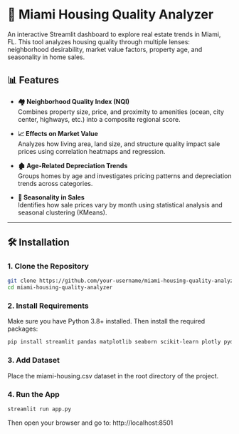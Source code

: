 # 🏡 Miami Housing Quality Analyzer

An interactive Streamlit dashboard to explore real estate trends in Miami, FL. This tool analyzes housing quality through multiple lenses: neighborhood desirability, market value factors, property age, and seasonality in home sales.

## 📊 Features

- **🏘️ Neighborhood Quality Index (NQI)**  
  Combines property size, price, and proximity to amenities (ocean, city center, highways, etc.) into a composite regional score.

- **📈 Effects on Market Value**  
  Analyzes how living area, land size, and structure quality impact sale prices using correlation heatmaps and regression.

- **🏚️ Age-Related Depreciation Trends**  
  Groups homes by age and investigates pricing patterns and depreciation trends across categories.

- **📅 Seasonality in Sales**  
  Identifies how sale prices vary by month using statistical analysis and seasonal clustering (KMeans).

---

## 🛠️ Installation

### 1. Clone the Repository

```bash
git clone https://github.com/your-username/miami-housing-quality-analyzer.git
cd miami-housing-quality-analyzer
```

### 2. Install Requirements
Make sure you have Python 3.8+ installed. Then install the required packages:

```bash
pip install streamlit pandas matplotlib seaborn scikit-learn plotly pydeck altair
```

### 3. Add Dataset
Place the miami-housing.csv dataset in the root directory of the project.

### 4. Run the App
```bash
streamlit run app.py
```

Then open your browser and go to:
http://localhost:8501
